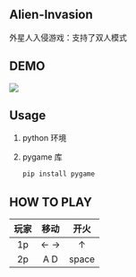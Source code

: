 ## Alien-Invasion

外星人入侵游戏：支持了双人模式

## DEMO

![](https://github.com/looechao/Alien-Invasion/blob/main/images/demo.gif)

## Usage

1. python 环境

2. pygame 库

   ```python
   pip install pygame
   ```

## HOW TO PLAY

| 玩家 | 移动  | 开火  |
| :--: | :---: | :---: |
|  1p  |  ← →  |   ↑   |
|  2p  | A   D | space |

